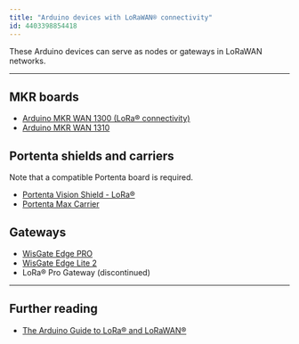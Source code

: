 ```yaml
---
title: "Arduino devices with LoRaWAN® connectivity"
id: 4403398854418
---
```


These Arduino devices can serve as nodes or gateways in LoRaWAN networks.

---

## MKR boards

* [Arduino MKR WAN 1300 (LoRa® connectivity)](https://store.arduino.cc/products/arduino-mkr-wan-1300-lora-connectivity)
* [Arduino MKR WAN 1310](https://store.arduino.cc/products/arduino-mkr-wan-1310)

## Portenta shields and carriers

Note that a compatible Portenta board is required.

* [Portenta Vision Shield - LoRa®](https://store.arduino.cc/products/arduino-portenta-vision-shield-lora%C2%AE)
* [Portenta Max Carrier](https://store.arduino.cc/products/portenta-max-carrier)

## Gateways

* [WisGate Edge PRO](https://store.arduino.cc/products/wisgate-edge-pro)
* [WisGate Edge Lite 2](https://store.arduino.cc/products/wisgate-edge-lite2)
* LoRa® Pro Gateway (discontinued)

---

## Further reading

* [The Arduino Guide to LoRa® and LoRaWAN®](https://docs.arduino.cc/learn/communication/lorawan-101)
